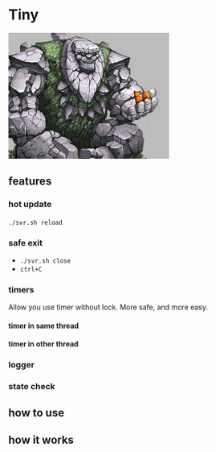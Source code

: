 # Tiny

![](doc/tiny.jpg)

## features

### hot update

  `./svr.sh reload`

### safe exit

+  `./svr.sh close`
+  `ctrl+C`

### timers

Allow you use timer without lock. More safe, and more easy.

#### timer in same thread

#### timer in other thread
 
### logger

### state check

## how to use
 
## how it works
